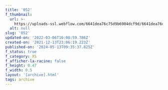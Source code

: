 ```yaml
---
title: '052'
f_thumbnail:
  url: >-
    https://uploads-ssl.webflow.com/6641dea76c75d9b6904dcf9d/6641dea76c75d9b6904dd207_052.jpg
  alt: null
slug: '052'
updated-on: '2022-03-06T16:08:59.786Z'
created-on: '2021-12-13T23:06:19.223Z'
published-on: '2024-05-13T09:35:37.825Z'
f_status: true
f_category: XS
f_afficher-la-racine: false
f_height: 0.47
f_width: 0.5
layout: '[archive].html'
tags: archive
---
```



